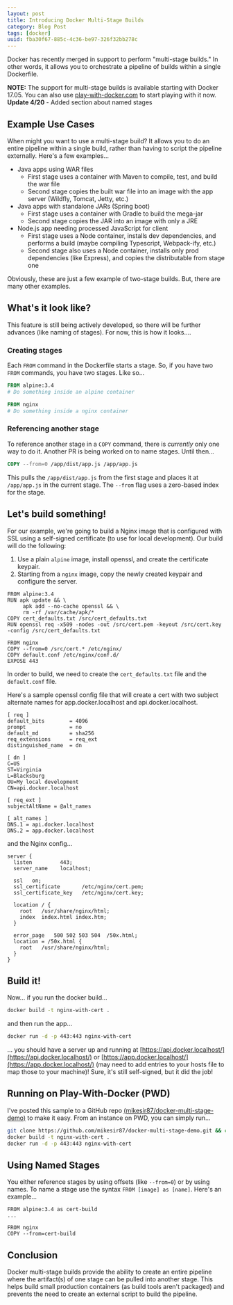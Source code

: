 ```yaml
---
layout: post
title: Introducing Docker Multi-Stage Builds
category: Blog Post
tags: [docker]
uuid: fba30f67-885c-4c36-be97-326f32bb278c
---
```



Docker has recently merged in support to perform "multi-stage builds."  In other words, it allows you to orchestrate a pipeline of builds within a single Dockerfile.

<div class="alert alert-warning"><strong>NOTE:</strong> The support for multi-stage builds is available starting with Docker 17.05.  You can also use <a href="http://play-with-docker.com">play-with-docker.com</a> to start playing with it now.</div>

<div class="alert alert-info"><strong>Update 4/20</strong> - Added section about named stages</div>



## Example Use Cases

When might you want to use a multi-stage build?  It allows you to do an entire pipeline within a single build, rather than having to script the pipeline externally.  Here's a few examples...

- Java apps using WAR files
  - First stage uses a container with Maven to compile, test, and build the war file
  - Second stage copies the built war file into an image with the app server (Wildfly, Tomcat, Jetty, etc.)
- Java apps with standalone JARs (Spring boot)
  - First stage uses a container with Gradle to build the mega-jar
  - Second stage copies the JAR into an image with only a JRE
- Node.js app needing processed JavaScript for client
  - First stage uses a Node container, installs dev dependencies, and performs a build (maybe compiling Typescript, Webpack-ify, etc.)
  - Second stage also uses a Node container, installs only prod dependencies (like Express), and copies the distributable from stage one

Obviously, these are just a few example of two-stage builds.  But, there are many other examples.


## What's it look like?

This feature is still being actively developed, so there will be further advances (like naming of stages).  For now, this is how it looks....

### Creating stages

Each `FROM` command in the Dockerfile starts a stage.  So, if you have two `FROM` commands, you have two stages.  Like so...

```dockerfile
FROM alpine:3.4
# Do something inside an alpine container

FROM nginx
# Do something inside a nginx container
```


### Referencing another stage

To reference another stage in a `COPY` command, there is _currently_ only one way to do it.  Another PR is being worked on to name stages.  Until then...

```dockerfile
COPY --from=0 /app/dist/app.js /app/app.js
```

This pulls the `/app/dist/app.js` from the first stage and places it at `/app/app.js` in the current stage.  The `--from` flag uses a zero-based index for the stage.




## Let's build something!

For our example, we're going to build a Nginx image that is configured with SSL using a self-signed certificate (to use for local development). Our build will do the following:

1. Use a plain `alpine` image, install openssl, and create the certificate keypair.
2. Starting from a `nginx` image, copy the newly created keypair and configure the server.


<pre class="no-wrap language-dockerfile" data-title="dockerfile"><code class="dockerfile">FROM alpine:3.4
RUN apk update && \
     apk add --no-cache openssl && \
     rm -rf /var/cache/apk/*
COPY cert_defaults.txt /src/cert_defaults.txt
RUN openssl req -x509 -nodes -out /src/cert.pem -keyout /src/cert.key -config /src/cert_defaults.txt

FROM nginx
COPY --from=0 /src/cert.* /etc/nginx/
COPY default.conf /etc/nginx/conf.d/
EXPOSE 443
</code></pre>

In order to build, we need to create the `cert_defaults.txt` file and the `default.conf` file.

Here's a sample openssl config file that will create a cert with two subject alternate names for app.docker.localhost and api.docker.localhost.

<pre class="no-wrap language-txt" data-title="cert_defaults.txt"><code class="txt">[ req ]
default_bits        = 4096
prompt              = no
default_md          = sha256
req_extensions      = req_ext
distinguished_name  = dn

[ dn ]
C=US
ST=Virginia
L=Blacksburg
OU=My local development
CN=api.docker.localhost

[ req_ext ]
subjectAltName = @alt_names

[ alt_names ]
DNS.1 = api.docker.localhost
DNS.2 = app.docker.localhost
</code></pre>

and the Nginx config...

<pre class="no-wrap language-nginx" data-title="default.conf"><code class="nginx">server {
  listen         443;
  server_name    localhost;

  ssl   on;
  ssl_certificate       /etc/nginx/cert.pem;
  ssl_certificate_key   /etc/nginx/cert.key;

  location / {
    root   /usr/share/nginx/html;
    index  index.html index.htm;
  }

  error_page   500 502 503 504  /50x.html;
  location = /50x.html {
    root   /usr/share/nginx/html;
  }
}</code></pre>


## Build it!

Now... if you run the docker build...

```bash
docker build -t nginx-with-cert .
```

and then run the app...

```bash
docker run -d -p 443:443 nginx-with-cert
```

... you should have a server up and running at [https://api.docker.localhost/](https://api.docker.localhost/) or [https://app.docker.localhost/](https://app.docker.localhost/) (may need to add entries to your hosts file to map those to your machine)!  Sure, it's still self-signed, but it did the job!


## Running on Play-With-Docker (PWD)

I've posted this sample to a GitHub repo [(mikesir87/docker-multi-stage-demo)](https://github.com/mikesir87/docker-multi-stage-demo) to make it easy.  From an instance on PWD, you can simply run...

```bash
git clone https://github.com/mikesir87/docker-multi-stage-demo.git && cd docker-multi-stage-demo
docker build -t nginx-with-cert .
docker run -d -p 443:443 nginx-with-cert
```

## Using Named Stages

You either reference stages by using offsets (like `--from=0`) or by using names.  To name a stage use the syntax `FROM [image] as [name]`.  Here's an example...

<pre class="no-wrap language-dockerfile" data-title="dockerfile"><code class="dockerfile">FROM alpine:3.4 as cert-build
...

FROM nginx
COPY --from=cert-build
</code></pre>



## Conclusion

Docker multi-stage builds provide the ability to create an entire pipeline where the artifact(s) of one stage can be pulled into another stage. This helps build small production containers (as build tools aren't packaged) and prevents the need to create an external script to build the pipeline.
